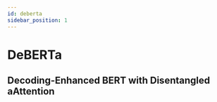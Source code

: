 ```yaml
---
id: deberta
sidebar_position: 1
---
```

# DeBERTa
## Decoding-Enhanced BERT with Disentangled aAttention